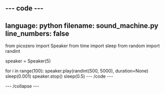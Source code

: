 

--- code ---
---
language: python
filename: sound_machine.py
line_numbers: false
---
from picozero import Speaker
from time import sleep
from random import randint

speaker = Speaker(5)

for i in range(100):
    speaker.play(randint(500, 5000), duration=None)
    sleep(0.001)
    speaker.stop()
    sleep(0.5)
--- /code ---

--- /collapse ---
